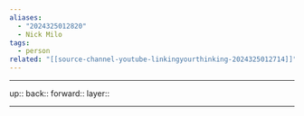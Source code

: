 ```yaml
---
aliases:
  - "2024325012820"
  - Nick Milo
tags:
  - person
related: "[[source-channel-youtube-linkingyourthinking-2024325012714]]"
---
```




***

up:: 
back:: 
forward:: 
layer:: 

***
